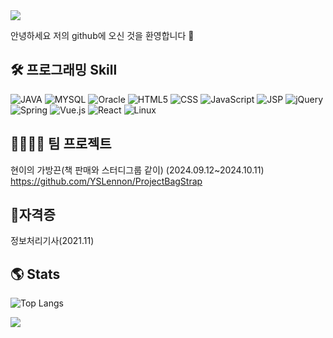 <img src="https://capsule-render.vercel.app/api?type=waving&color=BDBDC8&height=150&section=header&text=MyGitHub&fontSize=50" />

안녕하세요 저의 github에 오신 것을 환영합니다 👋

🛠️ 프로그래밍 Skill
---
![JAVA](https://img.shields.io/badge/Java-ED8B00?style=for-the-badge&logo=openjdk&logoColor=white)
![MYSQL](https://img.shields.io/badge/MySQL-4285F4?style=for-the-badge&logo=mysql&logoColor=white)
![Oracle](https://img.shields.io/badge/Oracle-F80000?style=for-the-badge&logo=oracle&logoColor=white)
![HTML5](https://img.shields.io/badge/HTML5-E34F26?style=for-the-badge&logo=html5&logoColor=white)
![CSS](https://img.shields.io/badge/CSS-239120?&style=for-the-badge&logo=css3&logoColor=white)
![JavaScript](https://img.shields.io/badge/javascript-%23323330.svg?style=for-the-badge&logo=javascript&logoColor=%23F7DF1E)
![JSP](https://img.shields.io/badge/JSP-5C2D91?style=for-the-badge&logoColor=white)
![jQuery](https://img.shields.io/badge/jquery-%230769AD.svg?style=for-the-badge&logo=jquery&logoColor=white)
![Spring](https://img.shields.io/badge/spring-%236DB33F.svg?style=for-the-badge&logo=spring&logoColor=white)
![Vue.js](https://img.shields.io/badge/vuejs-%2335495e.svg?style=for-the-badge&logo=vuedotjs&logoColor=%234FC08D)
![React](https://img.shields.io/badge/react-%2320232a.svg?style=for-the-badge&logo=react&logoColor=%2361DAFB)
![Linux](https://img.shields.io/badge/Linux-FCC624?style=for-the-badge&logo=linux&logoColor=black)

👨‍👨‍👧‍👧 팀 프로젝트 
--
현이의 가방끈(책 판매와 스터디그룹 같이) (2024.09.12~2024.10.11)
https://github.com/YSLennon/ProjectBagStrap

🚀자격증
---
정보처리기사(2021.11)

🌎 Stats
---
![Top Langs](https://github-readme-stats.vercel.app/api/top-langs/?username=songtaeg&layout=compact)

<img src="https://capsule-render.vercel.app/api?type=waving&color=BDBDC8&height=150&section=footer" />
